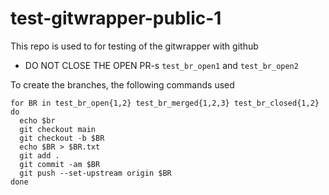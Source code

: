 # test-gitwrapper-public-1

This repo is used to for testing of the gitwrapper with github

* DO NOT CLOSE THE OPEN PR-s `test_br_open1` and `test_br_open2`


To create the branches, the following commands used

```
for BR in test_br_open{1,2} test_br_merged{1,2,3} test_br_closed{1,2}
do
  echo $br
  git checkout main
  git checkout -b $BR
  echo $BR > $BR.txt
  git add .
  git commit -am $BR
  git push --set-upstream origin $BR
done
```
